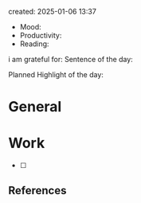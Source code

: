 

created: 2025-01-06 13:37

- Mood:
- Productivity:
- Reading:

i am grateful for:
Sentence of the day:

Planned Highlight of the day:

# General



# Work

- [ ] 







## References
